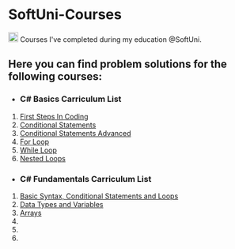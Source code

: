 # SoftUni-Courses


<img src="https://user-images.githubusercontent.com/105492506/178145863-2e18ebc5-eeb8-4446-a772-0d937dd6f92e.png" width="20" height="20"> Courses I've completed during my education @SoftUni.

## Here you can find problem solutions for the following courses:

- ### C# Basics Carriculum List
1. [First Steps In Coding](https://github.com/Georgiev06/SoftUni/tree/main/C%23%20Basics/1.First%20Steps%20In%20Coding)
2. [Conditional Statements](https://github.com/Georgiev06/SoftUni/tree/main/C%23%20Basics/2.Conditional%20Statements)
3. [Conditional Statements Advanced](https://github.com/Georgiev06/SoftUni/tree/main/C%23%20Basics/3.Conditional%20Statements%20Advanced)
4. [For Loop](https://github.com/Georgiev06/SoftUni/tree/main/C%23%20Basics/4.For%20Loop)
5. [While Loop](https://github.com/Georgiev06/SoftUni/tree/main/C%23%20Basics/5.While%20Loop)
6. [Nested Loops](https://github.com/Georgiev06/SoftUni/tree/main/C%23%20Basics/6.Nested%20Loops)

- ### C# Fundamentals Carriculum List
1. [Basic Syntax, Conditional Statements and Loops](https://github.com/Georgiev06/SoftUni/tree/main/C%23%20Fundamentals/01.Basic%20Syntax%2C%20Conditional%20Statements%20and%20Loops)
2. [Data Types and Variables](https://github.com/Georgiev06/SoftUni/tree/main/C%23%20Fundamentals/02.Data%20Types%20and%20Variables)
3. [Arrays](https://github.com/Georgiev06/SoftUni/tree/main/C%23%20Fundamentals/03.Arrays)
4. []()
5. []()
6. []()
